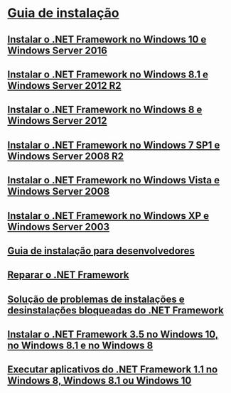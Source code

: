 # [Guia de instalação](index.md)
## [Instalar o .NET Framework no Windows 10 e Windows Server 2016](on-windows-10.md)
## [Instalar o .NET Framework no Windows 8.1 e Windows Server 2012 R2](on-windows-8-1.md)
## [Instalar o .NET Framework no Windows 8 e Windows Server 2012](on-windows-8.md)
## [Instalar o .NET Framework no Windows 7 SP1 e Windows Server 2008 R2](on-windows-7.md)
## [Instalar o .NET Framework no Windows Vista e Windows Server 2008](on-windows-vista.md)
## [Instalar o .NET Framework no Windows XP e Windows Server 2003](on-windows-xp.md)
## [Guia de instalação para desenvolvedores](guide-for-developers.md)
## [Reparar o .NET Framework](repair.md)
## [Solução de problemas de instalações e desinstalações bloqueadas do .NET Framework](troubleshoot-blocked-installations-and-uninstallations.md)
## [Instalar o .NET Framework 3.5 no Windows 10, no Windows 8.1 e no Windows 8](dotnet-35-windows-10.md)
## [Executar aplicativos do .NET Framework 1.1 no Windows 8, Windows 8.1 ou Windows 10](run-net-framework-1-1-apps.md)
